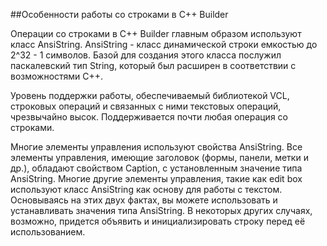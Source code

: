 ##Особенности работы со строками в C++ Builder

Операции со строками в C++ Builder главным образом используют класс AnsiString. AnsiString - класс динамической строки емкостью до 2^32 - 1 символов. Базой для создания этого класса послужил паскалевский тип String, который был расширен в соответствии с возможностями C++.

Уровень поддержки работы, обеспечиваемый библиотекой VCL, строковых операций и связанных с ними текстовых операций, чрезвычайно высок. Поддерживается почти любая операция со строками.

Многие элементы управления используют свойства AnsiString. Все элементы управления, имеющие заголовок (формы, панели, метки и др.), обладают свойством Caption, с установленным значение типа AnsiString. Многие другие элементы управления, такие как  edit box используют класс AnsiString как основу для работы с текстом. Основываясь на этих двух фактах, вы можете использовать и устанавливать значения типа AnsiString. В некоторых других случаях, возможно, придется объявить и инициализировать строку перед её использованием.